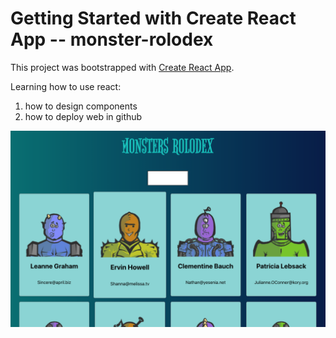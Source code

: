 # Getting Started with Create React App -- monster-rolodex

This project was bootstrapped with [Create React App](https://github.com/facebook/create-react-app).

Learning how to use react:
1) how to design components
2) how to deploy web in github

![Image of Facade pattern](https://github.com/KevinXu17/monsters-rolodex/blob/main/mainpage.png?raw=true)
